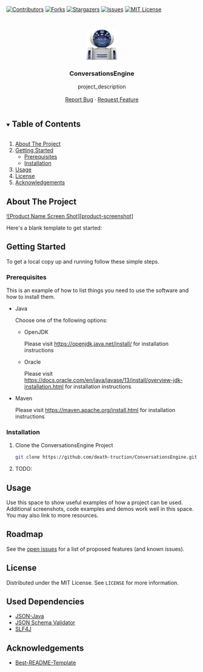 <!-- PROJECT SHIELDS -->
[![Contributors][contributors-shield]][contributors-url]
[![Forks][forks-shield]][forks-url]
[![Stargazers][stars-shield]][stars-url]
[![Issues][issues-shield]][issues-url]
[![MIT License][license-shield]][license-url]



<!-- PROJECT LOGO -->
<br />
<p align="center">
  <a href="https://github.com/death-truction/ConversationsEngine">
    <img src="Images/Icon.png" alt="Logo" width="80" height="80">
  </a>

  <h3 align="center">ConversationsEngine</h3>

  <p align="center">
    project_description
    <br />
    <br />
    <a href="https://github.com/death-truction/ConversationsEngine/issues">Report Bug</a>
    ·
    <a href="https://github.com/death-truction/ConversationsEngine/issues">Request Feature</a>
  </p>
</p>



<details open="open">
  <summary><h2 style="display: inline-block">Table of Contents</h2></summary>
  <ol>
    <li>
      <a href="#about-the-project">About The Project</a>
    <li>
      <a href="#getting-started">Getting Started</a>
      <ul>
        <li><a href="#prerequisites">Prerequisites</a></li>
        <li><a href="#installation">Installation</a></li>
      </ul>
    </li>
    <li><a href="#usage">Usage</a></li>
    <li><a href="#license">License</a></li>
    <li><a href="#acknowledgements">Acknowledgements</a></li>
  </ol>
</details>



## About The Project

[![Product Name Screen Shot][product-screenshot]](https://example.com)

Here's a blank template to get started:


## Getting Started

To get a local copy up and running follow these simple steps.

### Prerequisites

This is an example of how to list things you need to use the software and how to install them.
* Java

  Choose one of the following options:

    * OpenJDK
    
      Please visit https://openjdk.java.net/install/ for installation instructions

    * Oracle

      Please visit https://docs.oracle.com/en/java/javase/13/install/overview-jdk-installation.html for installation instructions
* Maven

  Please visit https://maven.apache.org/install.html for installation instructions

### Installation

1. Clone the ConversationsEngine Project
   ```sh
   git clone https://github.com/death-truction/ConversationsEngine.git
   ```
2. TODO:


## Usage

Use this space to show useful examples of how a project can be used. Additional screenshots, code examples and demos work well in this space. You may also link to more resources.


## Roadmap

See the [open issues](https://github.com/death-truction/ConversationsEngine/issues) for a list of proposed features (and known issues).


## License

Distributed under the MIT License. See `LICENSE` for more information.

## Used Dependencies

* [JSON-Java](https://github.com/stleary/JSON-java)
* [JSON Schema Validator](https://github.com/everit-org/json-schema)
* [SLF4J](https://github.com/qos-ch/slf4j)

## Acknowledgements

* [Best-README-Template](https://github.com/othneildrew/Best-README-Template)


<!-- MARKDOWN LINKS & IMAGES -->
[contributors-shield]: https://img.shields.io/github/contributors/death-truction/ConversationsEngine.svg?style=for-the-badge
[contributors-url]: https://github.com/death-truction/ConversationsEngine/graphs/contributors
[forks-shield]: https://img.shields.io/github/forks/death-truction/ConversationsEngine.svg?style=for-the-badge
[forks-url]: https://github.com/death-truction/ConversationsEngine/network/members
[stars-shield]: https://img.shields.io/github/stars/death-truction/ConversationsEngine.svg?style=for-the-badge
[stars-url]: https://github.com/death-truction/ConversationsEngine/stargazers
[issues-shield]: https://img.shields.io/github/issues/death-truction/ConversationsEngine.svg?style=for-the-badge
[issues-url]: https://github.com/death-truction/ConversationsEngine/issues
[license-shield]: https://img.shields.io/github/license/death-truction/ConversationsEngine.svg?style=for-the-badge
[license-url]: https://github.com/death-truction/ConversationsEngine/blob/master/LICENSE
